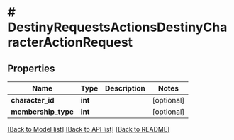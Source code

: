 # # DestinyRequestsActionsDestinyCharacterActionRequest

## Properties

Name | Type | Description | Notes
------------ | ------------- | ------------- | -------------
**character_id** | **int** |  | [optional]
**membership_type** | **int** |  | [optional]

[[Back to Model list]](../../README.md#models) [[Back to API list]](../../README.md#endpoints) [[Back to README]](../../README.md)

